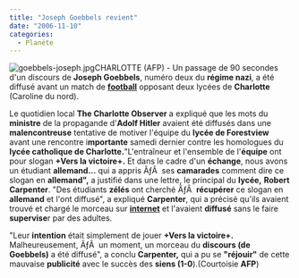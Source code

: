 ```yaml
---
title: "Joseph Goebbels revient"
date: "2006-11-10"
categories: 
  - Planéte
---
```


![goebbels-joseph.jpg](/uploads/2006/11/goebbels-joseph.jpg)CHARLOTTE (AFP) - Un passage de 90 secondes d'un discours de **Joseph Goebbels**, numéro deux du **régime nazi**, a été diffusé avant un match de [**football**](http://fr.sports.yahoo.com/fo/) opposant deux lycées de **Charlotte** (Caroline du nord).

Le quotidien local **The Charlotte Observer** a expliqué que les mots du **ministre** de la propagande d'**Adolf Hitler** avaient été diffusés dans une **malencontreuse** tentative de motiver l'équipe du **lycée de Forestview** avant une rencontre i**mportante** samedi dernier contre les homologues du **lycée catholique de Charlotte.**"L'entraîneur et l'ensemble de l'**équipe** ont pour slogan **+Vers la victoire+.** Et dans le cadre d'un **échange**, nous avons un étudiant **allemand...** qui a appris ÃƒÂ  ses **camarades** comment dire ce slogan en **allemand",** a justifié dans une lettre, le principal du **lycée,** **Robert Carpenter**. "Des étudiants **zélés** ont cherché ÃƒÂ  **récupérer** ce slogan en **allemand** et l'ont diffusé", a expliqué **Carpenter**, qui a précisé qu'ils avaient trouvé et chargé le morceau sur [**internet**](http://fr.fc.yahoo.com/i/internet.html) et l'avaient **diffusé** sans le faire **supervise**r par des adultes.

"Leur **intention** était simplement de jouer **+Vers la victoire+.** Malheureusement, ÃƒÂ  un moment, un morceau du **discours (de Goebbels)** a été diffusé", a conclu **Carpenter,** qui a pu se **"réjouir"** de cette mauvaise **publicité** avec le succès des **siens (1-0**).(Courtoisie **AFP**)
